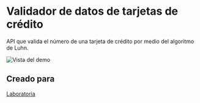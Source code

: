 # Validador de datos de tarjetas de crédito
API que valida el número de una tarjeta de crédito por medio del algoritmo de Luhn.

![Vista del demo](http://drive.google.com/uc?export=view&id=1-kAJKRKobbanWX4_fVLQ-_ilrjFC5NFs)

## Creado para
[Laboratoria](http://www.laboratoria.la)

